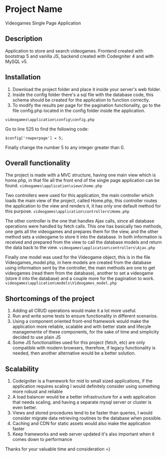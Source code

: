 # Project Name
Videogames Single Page Application

## Description
Application to store and search videogames. Frontend created with bootstrap 5 and vanilla JS, backend created with Codeigniter 4 and with MySQL v5.

## Installation
1) Download the project folder and place it inside your server's web folder.
2) Inside the config folder there's a sql file with the database code, this schema should be created for the application to function correctly.
3) To modify the results per page for the pagination functionality, go to the file config.php located in the config folder inside the application.
 
 ```
 videogames\application\config\config.php
 ```
 Go to line 525 to find the following code:
 ```
 $config['rowperpage'] = 5;
 ```
 Finally change the number 5 to any integer greater than 0.

## Overall functionality
The project is made with a MVC structure, having one main view which is home.php, in that file all the front end of the single page application can be found.
 ```videogames\application\views\home.php```
 
Two controllers were used for this application, the main controller which loads the main view of the project, called Home.php, this controller routes the application to the view and renders it, it has only one default method for this purpose.
```videogames\application\controllers\Home.php```
	 
The other controller is the one that handles Ajax calls, since all database operations were handled by fetch calls. This one has basically two methods, one gets all the videogames and prepares them for the view, and the other method sets a videogame to store it into the database. In both information is received and prepared from the view to call the database models and return the data back to the view.
```videogames\application\controllers\Ajax.php```
 
Finally one model was used for the Videogame object, this is in the file Videogames_model.php, in here models are created from the database using information sent by the controller, the main methods are one to get videogames (read them from the database), another to set a videogame (store it into the database) and a couple more for the pagination to work.
```videogames\application\models\Videogames_model.php```
		
## Shortcomings of the project
1) Adding all CRUD operations would make it a lot more useful.
2) Run and write some tests to ensure functionality in different scenarios.
3) Using a component oriented front-end framework would make the application more reliable, scalable and with better state and lifecyle managemente of these components, for the sake of time and simplicity decided to use plain JS
4) Some JS functionalities used for this project (fetch, etc) are only compatible with modern browsers, therefore, if legacy functionality is needed, then another alternative would be a better solution.

## Scalability
1) Codeigniter is a framework for mid to small sized applications, if the application requires scaling I would definitely consider using something more  robust and reliable
2) A load balancer would be a better infrastructure for a web application that needs scaling, and having a separate mysql server or cluster is even better.
3) Views and stored procedures tend to be faster than queries, I would consider migrate data retrieving routines to the database when possible.
4) Caching and CDN for static assets would also make the application faster
5) Keep frameworks and web server updated it's also important when it comes down to performance

Thanks for your valuable time and consideration =)
